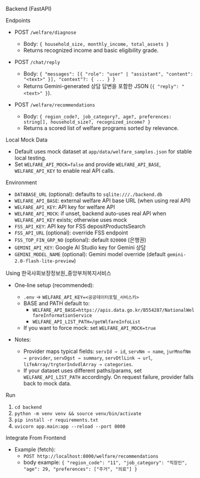 Backend (FastAPI)

Endpoints

- POST `/welfare/diagnose`
  - Body: `{ household_size, monthly_income, total_assets }`
  - Returns recognized income and basic eligibility grade.
- POST `/chat/reply`
  - Body: `{ "messages": [{ "role": "user" | "assistant", "content": "<text>" }], "context"?: { ... } }`
  - Returns Gemini-generated 상담 답변을 포함한 JSON (`{ "reply": "<text>" }`).

- POST `/welfare/recommendations`
  - Body: `{ region_code?, job_category?, age?, preferences: string[], household_size?, recognized_income? }`
  - Returns a scored list of welfare programs sorted by relevance.

Local Mock Data

- Default uses mock dataset at `app/data/welfare_samples.json` for stable local testing.
- Set `WELFARE_API_MOCK=false` and provide `WELFARE_API_BASE`, `WELFARE_API_KEY` to enable real API calls.

Environment

- `DATABASE_URL` (optional): defaults to `sqlite:///./backend.db`
- `WELFARE_API_BASE`: external welfare API base URL (when using real API)
- `WELFARE_API_KEY`: API key for welfare API
- `WELFARE_API_MOCK`: if unset, backend auto-uses real API when `WELFARE_API_KEY` exists; otherwise uses mock
- `FSS_API_KEY`: API key for FSS depositProductsSearch
- `FSS_API_URL` (optional): override FSS endpoint
- `FSS_TOP_FIN_GRP_NO` (optional): default `020000` (은행권)
- `GEMINI_API_KEY`: Google AI Studio key for Gemini 상담
- `GEMINI_MODEL_NAME` (optional): Gemini model override (default `gemini-2.0-flash-lite-preview`)

Using 한국사회보장정보원_중앙부처복지서비스

- One‑line setup (recommended):
  - `.env` → `WELFARE_API_KEY=<공공데이터포털_서비스키>`
  - BASE and PATH default to:
    - `WELFARE_API_BASE=https://apis.data.go.kr/B554287/NationalWelfareInformationService`
    - `WELFARE_API_LIST_PATH=/getWlfareInfoList`
  - If you want to force mock: set `WELFARE_API_MOCK=true`

- Notes:
  - Provider maps typical fields: `servId → id`, `servNm → name`, `jurMnofNm → provider`, `servDgst → summary`, `servDtlLink → url`, `lifeArray/trgterIndvdlArray → categories`.
  - If your dataset uses different paths/params, set `WELFARE_API_LIST_PATH` accordingly. On request failure, provider falls back to mock data.

Run

1. `cd backend`
2. `python -m venv venv && source venv/bin/activate`
3. `pip install -r requirements.txt`
4. `uvicorn app.main:app --reload --port 8000`

Integrate From Frontend

- Example (fetch):
  - `POST http://localhost:8000/welfare/recommendations`
  - body example: `{ "region_code": "11", "job_category": "직장인", "age": 29, "preferences": ["주거", "의료"] }`
